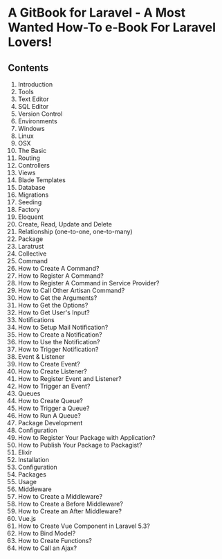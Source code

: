 # A GitBook for Laravel - A Most Wanted How-To e-Book For Laravel Lovers!

## Contents

1. Introduction
2. Tools
  3. Text Editor
  4. SQL Editor
  5. Version Control
6. Environments
  7. Windows
  8. Linux
  9. OSX
10. The Basic
  11. Routing
  12. Controllers
  13. Views
  14. Blade Templates
15. Database
  16. Migrations
  17. Seeding
  18. Factory
19. Eloquent
  20. Create, Read, Update and Delete
  21. Relationship (one-to-one, one-to-many)
22. Package
  23. Laratrust
  24. Collective
25. Command
  26. How to Create A Command?
  27. How to Register A Command?
  28. How to Register A Command in Service Provider?
  29. How to Call Other Artisan Command?
  30. How to Get the Arguments?
  31. How to Get the Options?
  32. How to Get User's Input?
33. Notifications
  34. How to Setup Mail Notification?
  35. How to Create a Notification?
  36. How to Use the Notification?
  37. How to Trigger Notification?
38. Event & Listener
  39. How to Create Event?
  40. How to Create Listener?
  41. How to Register Event and Listener?
  42. How to Trigger an Event?
43. Queues
  44. How to Create Queue?
  45. How to Trigger a Queue?
  46. How to Run A Queue?
47. Package Development
  48. Configuration
  49. How to Register Your Package with Application?
  50. How to Publish Your Package to Packagist?
51. Elixir
  52. Installation
  53. Configuration
  54. Packages
  55. Usage
56. Middleware	
  57. How to Create a Middleware?
  58. How to Create a Before Middleware?
  59. How to Create an After Middleware?	
60. Vue.js
  61. How to Create Vue Component in Laravel 5.3?
  62. How to Bind Model?
  63. How to Create Functions?
  64. How to Call an Ajax?
